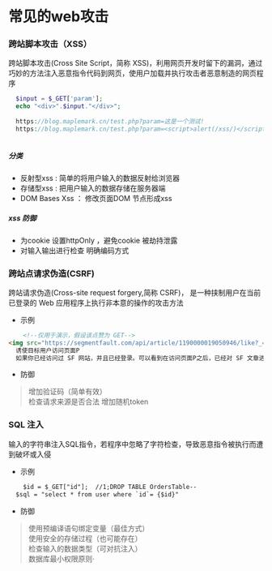 # 常见的web攻击


### 跨站脚本攻击（XSS）
跨站脚本攻击(Cross Site Script，简称 XSS)，利用网页开发时留下的漏洞，通过巧妙的方法注入恶意指令代码到网页，使用户加载并执行攻击者恶意制造的网页程序
```php
  $input = $_GET['param'];
  echo "<div>".$input."</div>";
  
  https://blog.maplemark.cn/test.php?param=这是一个测试!
  https://blog.maplemark.cn/test.php?param=<script>alert(/xss/)</script>
  
```
##### 分类
-  反射型xss : 简单的将用户输入的数据反射给浏览器 
- 存储型xss : 把用户输入的数据存储在服务器端  
- DOM Bases Xss ： 修改页面DOM 节点形成xss 

##### xss 防御
- 为cookie 设置httpOnly ，避免cookie 被劫持泄露
- 对输入输出进行检查 明确编码方式


### 跨站点请求伪造(CSRF)
跨站请求伪造(Cross-site request forgery,简称 CSRF)， 是一种挟制用户在当前已登录的 Web 应用程序上执行非本意的操作的攻击方法
- 示例
```html
    <!--仅用于演示，假设该点赞为 GET-->
<img src="https://segmentfault.com/api/article/1190000019050946/like?_=0faa0315ff95872d8b0f8da02e343ac7">
  诱使目标用户访问页面P
  如果你已经访问过 SF 网站，并且已经登录。可以看到在访问页面P之后，已经对 SF 文章进行点赞了
```
- 防御
 > 增加验证码（简单有效）  
 检查请求来源是否合法 
 增加随机token


### SQL 注入
输入的字符串注入SQL指令，若程序中忽略了字符检查，导致恶意指令被执行而遭到破坏或入侵

- 示例
```html
    $id = $_GET["id"];  //1;DROP TABLE OrdersTable--
  $sql = "select * from user where `id`= {$id}"
```

- 防御
>  使用预编译语句绑定变量（最佳方式）  
使用安全的存储过程（也可能存在）  
检查输入的数据类型（可对抗注入）  
数据库最小权限原则·  




